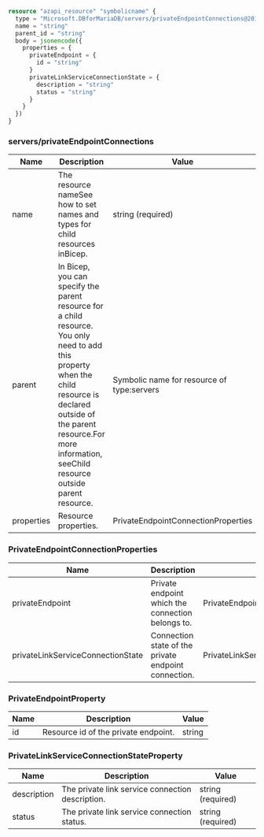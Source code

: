 ```terraform
resource "azapi_resource" "symbolicname" {
  type = "Microsoft.DBforMariaDB/servers/privateEndpointConnections@2018-06-01"
  name = "string"
  parent_id = "string"
  body = jsonencode({
    properties = {
      privateEndpoint = {
        id = "string"
      }
      privateLinkServiceConnectionState = {
        description = "string"
        status = "string"
      }
    }
  })
}

```

### servers/privateEndpointConnections

| Name | Description | Value |
|-|-|-|
| name | The resource nameSee how to set names and types for child resources inBicep. | string (required) |
| parent | In Bicep, you can specify the parent resource for a child resource. You only need to add this property when the child resource is declared outside of the parent resource.For more information, seeChild resource outside parent resource. | Symbolic name for resource of type:servers |
| properties | Resource properties. | PrivateEndpointConnectionProperties |


### PrivateEndpointConnectionProperties

| Name | Description | Value |
|-|-|-|
| privateEndpoint | Private endpoint which the connection belongs to. | PrivateEndpointProperty |
| privateLinkServiceConnectionState | Connection state of the private endpoint connection. | PrivateLinkServiceConnectionStateProperty |


### PrivateEndpointProperty

| Name | Description | Value |
|-|-|-|
| id | Resource id of the private endpoint. | string |


### PrivateLinkServiceConnectionStateProperty

| Name | Description | Value |
|-|-|-|
| description | The private link service connection description. | string (required) |
| status | The private link service connection status. | string (required) |


